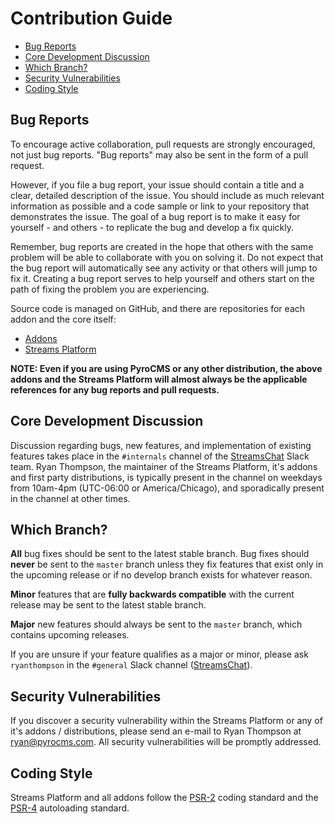 # Contribution Guide

- [Bug Reports](#bug-reports)
- [Core Development Discussion](#core-development-discussion)
- [Which Branch?](#which-branch)
- [Security Vulnerabilities](#security-vulnerabilities)
- [Coding Style](#coding-style)

<a name="bug-reports"></a>
## Bug Reports

To encourage active collaboration, pull requests are strongly encouraged, not just bug reports. "Bug reports" may also be sent in the form of a pull request.

However, if you file a bug report, your issue should contain a title and a clear, detailed description of the issue. You should include as much relevant information as possible and a code sample or link to your repository that demonstrates the issue. The goal of a bug report is to make it easy for yourself - and others - to replicate the bug and develop a fix quickly.

Remember, bug reports are created in the hope that others with the same problem will be able to collaborate with you on solving it. Do not expect that the bug report will automatically see any activity or that others will jump to fix it. Creating a bug report serves to help yourself and others start on the path of fixing the problem you are experiencing.

Source code is managed on GitHub, and there are repositories for each addon and the core itself:

- [Addons](https://github.com/anomalylabs)
- [Streams Platform](https://github.com/anomalylabs/streams-platform)

**NOTE: Even if you are using PyroCMS or any other distribution, the above addons and the Streams Platform will almost always be the applicable references for any bug reports and pull requests.**


<a name="core-development-discussion"></a>
## Core Development Discussion

Discussion regarding bugs, new features, and implementation of existing features takes place in the `#internals` channel of the [StreamsChat](https://streamschat.slack.com/) Slack team. Ryan Thompson, the maintainer of the Streams Platform, it's addons and first party distributions, is typically present in the channel on weekdays from 10am-4pm (UTC-06:00 or America/Chicago), and sporadically present in the channel at other times.

<a name="which-branch"></a>
## Which Branch?

**All** bug fixes should be sent to the latest stable branch. Bug fixes should **never** be sent to the `master` branch unless they fix features that exist only in the upcoming release or if no develop branch exists for whatever reason.

**Minor** features that are **fully backwards compatible** with the current release may be sent to the latest stable branch.

**Major** new features should always be sent to the `master` branch, which contains upcoming releases.

If you are unsure if your feature qualifies as a major or minor, please ask `ryanthompson` in the `#general` Slack channel ([StreamsChat](https://streamschat.slack.com/)).

<a name="security-vulnerabilities"></a>
## Security Vulnerabilities

If you discover a security vulnerability within the Streams Platform or any of it's addons / distributions, please send an e-mail to Ryan Thompson at <a href="mailto:ryan@pyrocms.com">ryan@pyrocms.com</a>. All security vulnerabilities will be promptly addressed.

<a name="coding-style"></a>
## Coding Style

Streams Platform and all addons follow the [PSR-2](https://github.com/php-fig/fig-standards/blob/master/accepted/PSR-2-coding-style-guide.md) coding standard and the [PSR-4](https://github.com/php-fig/fig-standards/blob/master/accepted/PSR-4-autoloader.md) autoloading standard.
